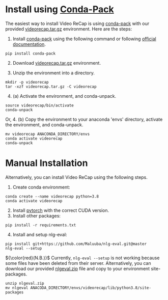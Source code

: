 # Install using [Conda-Pack](https://conda.github.io/conda-pack/)

The easiest way to install Video ReCap is using [conda-pack](https://conda.github.io/conda-pack/) with our provided [videorecap.tar.gz](https://drive.google.com/file/d/1lHm_-niZGW5f9bIT81ZWtMLH2pttI_lq/view?usp=sharing) environment. Here are the steps:

1. Install [conda-pack](https://conda.github.io/conda-pack/) using the following command or following [official documentation](https://conda.github.io/conda-pack/).
```
pip install conda-pack
```
2. Download [videorecap.tar.gz](https://drive.google.com/file/d/1lHm_-niZGW5f9bIT81ZWtMLH2pttI_lq/view?usp=sharing) environment.

3. Unzip the environment into a directory.
```
mkdir -p videorecap
tar -xzf videorecap.tar.gz -C videorecap
```

4. (a) Activate the environment, and conda-unpack.
```
source videorecap/bin/activate
conda-unpack
```
Or, 4. (b) Copy the environment to your anaconda 'envs' directory, activate the environment, and conda-unpack.
```
mv videorecap ANACONDA_DIRECTORY/envs
conda activate videorecap
conda-unpack
```

# Manual Installation
Alternatively, you can install Video ReCap using the following steps.

1. Create conda environment:
```
conda create --name videorecap python=3.8
conda activate videorecap
```
2. Install [pytorch](https://pytorch.org) with the correct CUDA version.
3. Install other packages:
```
pip install -r requirements.txt
```
4. Install and setup nlg-eval:
```
pip install git+https://github.com/Maluuba/nlg-eval.git@master
nlg-eval --setup
```
${\color{red}(N.B.)}$
Currently, `nlg-eval --setup` is not working because some files have been deleted from their server. Alternatively, you can download our provided [nlgeval.zip](https://drive.google.com/file/d/1psevNdbfQM5HI2jfN6UVq57cWrqDm57G/view?usp=sharing) file and copy to your environment site-packages.

```
unzip nlgeval.zip
mv nlgeval ANACODA_DIRECTORY/envs/videorecap/lib/python3.8/site-packages
```